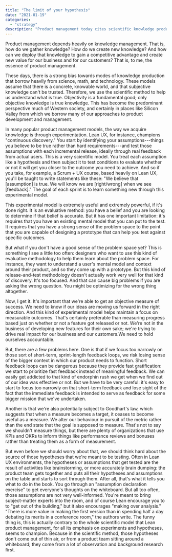 ```yaml
---
title: "The limit of your hypothesis"
date: "2021-01-19"
categories:
  - "strategy"
description: "Product management today cites scientific knowledge production as its inspiration and antecedent. But experiment-based product management methods often something very important."
---
```

Product management depends heavily on knowledge management. That is, how do we gather knowledge? How do we create new knowledge? And how can we deploy that knowledge to gain a competitive advantage and create new value for our business and for our customers? That is, to me, the essence of product management.

These days, there is a strong bias towards modes of knowledge production that borrow heavily from science, math, and technology. These models assume that there is a concrete, knowable world, and that subjective knowledge can't be trusted. Therefore, we use the scientific method to help us understand what is true. Objectivity is a fundamental good; only objective knowledge is true knowledge. This has become the predominant perspective much of Western society, and certainly in places like Silicon Valley from which we borrow many of our approaches to product development and management.

In many popular product management models, the way we acquire knowledge is through experimentation. Lean UX, for instance, champions "continuous discovery." You start by identifying your assumptions---things you believe to be true rather than hard requirements---and test those assumptions with each incremental release, ideally through real feedback from actual users. This is a very scientific model. You treat each assumption like a hypothesis and then subject it to test conditions to evaluate whether or not it will get you closer to the outcome you need to achieve. And so if you take, for example, a Scrum + UX course, based heavily on Lean UX, you'll be taught to write statements like these: "We believe that \[assumption\] is true. We will know we are \[right/wrong\] when we see \[feedback\]." The goal of each sprint is to learn something new through this experimental model.

This experimental model is extremely useful and extremely powerful, if it's done right. It is an evaluative method: you have a belief and you are looking to determine if that belief is accurate. But it has one important limitation: it's requires that you have an existing mental model that you can put to the test. It requires that you have a strong sense of the problem space to the point that you are capable of designing a prototype that can help you test against specific outcomes.

But what if you don't have a good sense of the problem space yet? This is something I see a little too often: designers who want to use this kind of evaluative methodology to help them learn about the problem space. For instance, they want to understand a user's mental model and context around their product, and so they come up with a prototype. But this kind of release-and-test methodology doesn't actually work very well for that kind of discovery. It's too focused. And that can cause big problems if you are asking the wrong question. You might be optimizing for the wrong thing altogether.

Now, I get it. It's important that we're able to get an objective measure of success. We need to know if our ideas are moving us forward in the right direction. And this kind of experimental model helps maintain a focus on measurable outcomes. That's certainly preferable than measuring progress based just on whether or not a feature got released or not. We're not in the business of developing new features for their own sake; we're trying to drive real impact for our business and our customers.We need to hold ourselves accountable.

But, there are a few problems here. One is that if we focus too narrowly on those sort of short-term, sprint-length feedback loops, we risk losing sense of the bigger context in which our product needs to function. Short feedback loops can be dangerous because they provide fast gratification: we start to prioritize fast feedback instead of meaningful feedback. We can easily get addicted to that kind of endorphin rush we get when we find out of our idea was effective or not. But we have to be very careful: it's easy to start to focus too narrowly on that short-term feedback and lose sight of the fact that the immediate feedback is intended to serve as feedback for some bigger mission that we've undertaken.

Another is that we're also potentially subject to Goodhart's law, which suggests that when a measure becomes a target, it ceases to become useful as a measure. We alter our behaviour in pursuit of the metric rather than the end state that the goal is supposed to measure. That's not to say we shouldn't measure things, but there are plenty of organizations that use KPIs and OKRs to inform things like performance reviews and bonuses rather than treating them as a form of measurement.

But even before we should worry about that, we should think hard about the source of those hypotheses that we're meant to be testing. Often in Lean UX environments, the hypotheses or assumptions that get tested are the result of activities like brainstorming, or more accurately brain dumping: the product team gets together and puts all their hypotheses and assumptions on the table and starts to sort through them. After all, that's what it tells you what to do in the book. You go through an "assumption declaration exercise" to get everyone's thoughts on the whiteboard. But all too often, those assumptions are not very well-informed. You're meant to bring subject-matter experts into the room, and of course Lean encourage you to to "get out of the building," but it also encourages "making over analysis." "There is more value in making the first version than in spending half a day debating its merits in a conference room," the authors write. The funny thing is, this is actually contrary to the whole scientific model that Lean product management, for all its emphasis on experiments and hypotheses, seems to champion. Because in the scientific method, those hypotheses don't come out of thin air, or from a product team sitting around a whiteboard; they come from a lot of observation and background research first.
